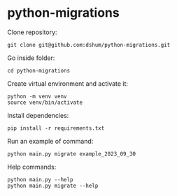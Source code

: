 # python-migrations

Clone repository:

```commandline
git clone git@github.com:dshum/python-migrations.git
```

Go inside folder:

```commandline
cd python-migrations
```

Create virtual environment and activate it:

```commandline
python -m venv venv
source venv/bin/activate
```

Install dependencies:

```commandline
pip install -r requirements.txt
```

Run an example of command:

```commandline
python main.py migrate example_2023_09_30
```

Help commands:

```commandline
python main.py --help
python main.py migrate --help
```